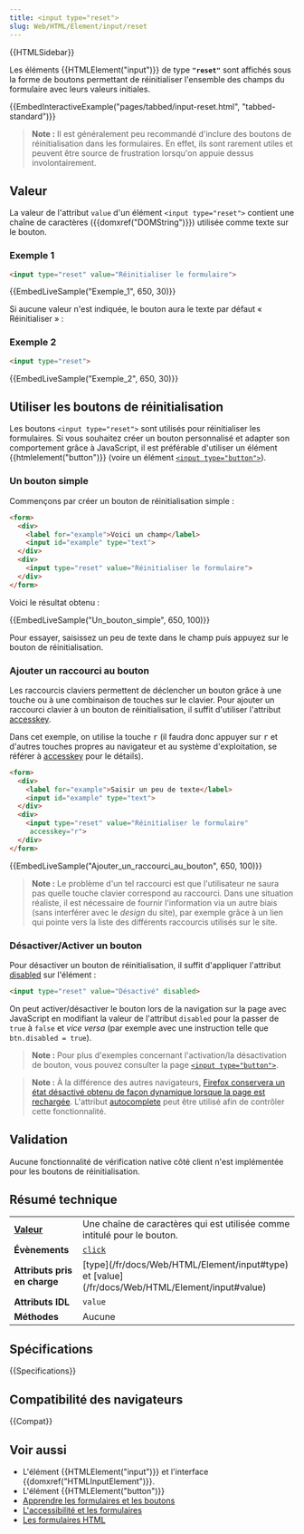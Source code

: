 ```yaml
---
title: <input type="reset">
slug: Web/HTML/Element/input/reset
---
```


{{HTMLSidebar}}

Les éléments {{HTMLElement("input")}} de type **`"reset"`** sont affichés sous la forme de boutons permettant de réinitialiser l'ensemble des champs du formulaire avec leurs valeurs initiales.

{{EmbedInteractiveExample("pages/tabbed/input-reset.html", "tabbed-standard")}}

> **Note :** Il est généralement peu recommandé d'inclure des boutons de réinitialisation dans les formulaires. En effet, ils sont rarement utiles et peuvent être source de frustration lorsqu'on appuie dessus involontairement.

## Valeur

La valeur de l'attribut `value` d'un élément `<input type="reset">` contient une chaîne de caractères ({{domxref("DOMString")}}) utilisée comme texte sur le bouton.

### Exemple 1

```html
<input type="reset" value="Réinitialiser le formulaire">
```

{{EmbedLiveSample("Exemple_1", 650, 30)}}

Si aucune valeur n'est indiquée, le bouton aura le texte par défaut « Réinitialiser » :

### Exemple 2

```html
<input type="reset">
```

{{EmbedLiveSample("Exemple_2", 650, 30)}}

## Utiliser les boutons de réinitialisation

Les boutons `<input type="reset">` sont utilisés pour réinitialiser les formulaires. Si vous souhaitez créer un bouton personnalisé et adapter son comportement grâce à JavaScript, il est préférable d'utiliser un élément {{htmlelement("button")}} (voire un élément [`<input type="button">`](/fr/docs/Web/HTML/Element/input/button)).

### Un bouton simple

Commençons par créer un bouton de réinitialisation simple :

```html
<form>
  <div>
    <label for="example">Voici un champ</label>
    <input id="example" type="text">
  </div>
  <div>
    <input type="reset" value="Réinitialiser le formulaire">
  </div>
</form>
```

Voici le résultat obtenu :

{{EmbedLiveSample("Un_bouton_simple", 650, 100)}}

Pour essayer, saisissez un peu de texte dans le champ puis appuyez sur le bouton de réinitialisation.

### Ajouter un raccourci au bouton

Les raccourcis claviers permettent de déclencher un bouton grâce à une touche ou à une combinaison de touches sur le clavier. Pour ajouter un raccourci clavier à un bouton de réinitialisation, il suffit d'utiliser l'attribut [accesskey](/fr/docs/Web/HTML/Global_attributes#accesskey).

Dans cet exemple, on utilise la touche <kbd>r</kbd> (il faudra donc appuyer sur <kbd>r</kbd> et d'autres touches propres au navigateur et au système d'exploitation, se référer à [accesskey](/fr/docs/Web/HTML/Global_attributes#accesskey) pour le détails).

```html
<form>
  <div>
    <label for="example">Saisir un peu de texte</label>
    <input id="example" type="text">
  </div>
  <div>
    <input type="reset" value="Réinitialiser le formulaire"
     accesskey="r">
  </div>
</form>
```

{{EmbedLiveSample("Ajouter_un_raccourci_au_bouton", 650, 100)}}

> **Note :** Le problème d'un tel raccourci est que l'utilisateur ne saura pas quelle touche clavier correspond au raccourci. Dans une situation réaliste, il est nécessaire de fournir l'information via un autre biais (sans interférer avec le _design_ du site), par exemple grâce à un lien qui pointe vers la liste des différents raccourcis utilisés sur le site.

### Désactiver/Activer un bouton

Pour désactiver un bouton de réinitialisation, il suffit d'appliquer l'attribut [disabled](/fr/docs/Web/HTML/Global_attributes#disabled) sur l'élément :

```html
<input type="reset" value="Désactivé" disabled>
```

On peut activer/désactiver le bouton lors de la navigation sur la page avec JavaScript en modifiant la valeur de l'attribut `disabled` pour la passer de `true` à `false` et _vice versa_ (par exemple avec une instruction telle que `btn.disabled = true`).

> **Note :** Pour plus d'exemples concernant l'activation/la désactivation de bouton, vous pouvez consulter la page [`<input type="button">`](/fr/docs/Web/HTML/Element/Input/button#Désactiver_et_activer_un_bouton).

> **Note :** À la différence des autres navigateurs, [Firefox conservera un état désactivé obtenu de façon dynamique lorsque la page est rechargée](https://stackoverflow.com/questions/5985839/bug-with-firefox-disabled-attribute-of-input-not-resetting-when-refreshing). L'attribut [autocomplete](/fr/docs/Web/HTML/Element/button#autocomplete) peut être utilisé afin de contrôler cette fonctionnalité.

## Validation

Aucune fonctionnalité de vérification native côté client n'est implémentée pour les boutons de réinitialisation.

## Résumé technique

<table class="properties">
  <tbody>
    <tr>
      <td><strong><a href="#valeur">Valeur</a></strong></td>
      <td>
        Une chaîne de caractères qui est utilisée comme intitulé pour le bouton.
      </td>
    </tr>
    <tr>
      <td><strong>Évènements</strong></td>
      <td><a href="/fr/docs/Web/API/Element/click_event"><code>click</code></a></td>
    </tr>
    <tr>
      <td><strong>Attributs pris en charge</strong></td>
      <td>
        [type](/fr/docs/Web/HTML/Element/input#type) et
        [value](/fr/docs/Web/HTML/Element/input#value)
      </td>
    </tr>
    <tr>
      <td><strong>Attributs IDL</strong></td>
      <td><code>value</code></td>
    </tr>
    <tr>
      <td><strong>Méthodes</strong></td>
      <td>Aucune</td>
    </tr>
  </tbody>
</table>

## Spécifications

{{Specifications}}

## Compatibilité des navigateurs

{{Compat}}

## Voir aussi

- L'élément {{HTMLElement("input")}} et l'interface {{domxref("HTMLInputElement")}}.
- L'élément {{HTMLElement("button")}}
- [Apprendre les formulaires et les boutons](/fr/docs/Learn/HTML/Forms_and_buttons)
- [L'accessibilité et les formulaires](/fr/docs/Web/Accessibility/ARIA/forms)
- [Les formulaires HTML](/fr/docs/Learn/HTML/Forms)
